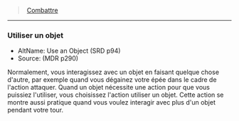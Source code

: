 ﻿---
!GenericItem
Name: Utiliser un objet
AltName: Use an Object (SRD p94)
Source: (MDR p290)
Id: combat_hd.md#utiliser-un-objet
ParentLink: combat_hd.md#combattre
ParentName: Combattre
NameLevel: 3
Attributes: {}
AttributesDictionary: >+
  {}

---
> [Combattre](hd_combat.md)

---

### Utiliser un objet

- AltName: Use an Object (SRD p94)
- Source: (MDR p290)

Normalement, vous interagissez avec un objet en faisant quelque chose d'autre, par exemple quand vous dégainez votre épée dans le cadre de l'action attaquer. Quand un objet nécessite une action pour que vous puissiez l'utiliser, vous choisissez l'action utiliser un objet. Cette action se montre aussi pratique quand vous voulez interagir avec plus d'un objet pendant votre tour.

